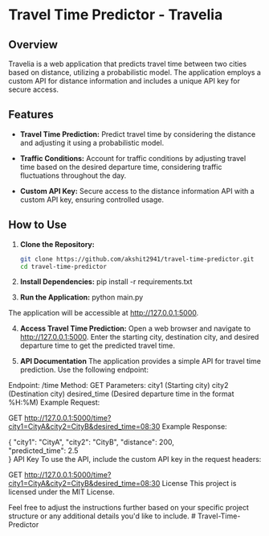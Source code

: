 # Travel Time Predictor - Travelia

## Overview

Travelia is a web application that predicts travel time between two cities based on distance, utilizing a probabilistic model. The application employs a custom API for distance information and includes a unique API key for secure access.

## Features

- **Travel Time Prediction:** Predict travel time by considering the distance and adjusting it using a probabilistic model.

- **Traffic Conditions:** Account for traffic conditions by adjusting travel time based on the desired departure time, considering traffic fluctuations throughout the day.

- **Custom API Key:** Secure access to the distance information API with a custom API key, ensuring controlled usage.

## How to Use

1. **Clone the Repository:**
   ```bash
   git clone https://github.com/akshit2941/travel-time-predictor.git
   cd travel-time-predictor
2. **Install Dependencies:**
    pip install -r requirements.txt

3. **Run the Application:**
    python main.py

The application will be accessible at http://127.0.0.1:5000.

4. **Access Travel Time Prediction:**
Open a web browser and navigate to http://127.0.0.1:5000. Enter the starting city, destination city, and desired departure time to get the predicted travel time.

5. **API Documentation**
The application provides a simple API for travel time prediction. Use the following endpoint:

Endpoint: /time
Method: GET
Parameters:
city1 (Starting city)
city2 (Destination city)
desired_time (Desired departure time in the format %H:%M)
Example Request:

GET http://127.0.0.1:5000/time?city1=CityA&city2=CityB&desired_time=08:30
Example Response:

{
  "city1": "CityA",
  "city2": "CityB",
  "distance": 200,  
  "predicted_time": 2.5  
}
API Key
To use the API, include the custom API key in the request headers:

GET http://127.0.0.1:5000/time?city1=CityA&city2=CityB&desired_time=08:30
License
This project is licensed under the MIT License.


Feel free to adjust the instructions further based on your specific project structure or any additional details you'd like to include.
#   T r a v e l - T i m e - P r e d i c t o r  
 
